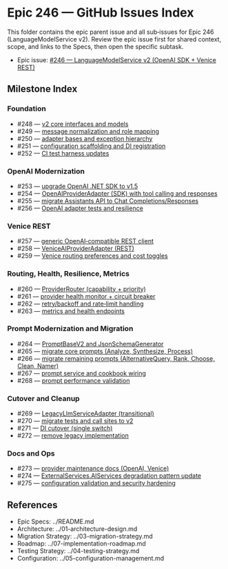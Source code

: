 # Epic 246 — GitHub Issues Index

This folder contains the epic parent issue and all sub‑issues for Epic 246 (LanguageModelService v2). Review the epic issue first for shared context, scope, and links to the Specs, then open the specific subtask.

- Epic issue: [#246 — LanguageModelService v2 (OpenAI SDK + Venice REST)](issue-246-epic-language-model-service-v2.md)

## Milestone Index

### Foundation
- #248 — [v2 core interfaces and models](issue-248-v2-core-interfaces-and-models.md)
- #249 — [message normalization and role mapping](issue-249-message-normalization-and-role-mapping.md)
- #250 — [adapter bases and exception hierarchy](issue-250-adapter-bases-and-exception-hierarchy.md)
- #251 — [configuration scaffolding and DI registration](issue-251-configuration-and-di-scaffolding.md)
- #252 — [CI test harness updates](issue-252-ci-test-harness-updates.md)

### OpenAI Modernization
- #253 — [upgrade OpenAI .NET SDK to v1.5](issue-253-upgrade-openai-dotnet-sdk-to-1-5.md)
- #254 — [OpenAIProviderAdapter (SDK) with tool calling and responses](issue-254-openai-provider-adapter-sdk.md)
- #255 — [migrate Assistants API to Chat Completions/Responses](issue-255-migrate-assistants-to-chat-completions-responses.md)
- #256 — [OpenAI adapter tests and resilience](issue-256-openai-tests-and-resilience.md)

### Venice REST
- #257 — [generic OpenAI‑compatible REST client](issue-257-generic-openai-compatible-rest-client.md)
- #258 — [VeniceAIProviderAdapter (REST)](issue-258-venice-ai-provider-adapter-rest.md)
- #259 — [Venice routing preferences and cost toggles](issue-259-venice-routing-preferences-and-cost-toggles.md)

### Routing, Health, Resilience, Metrics
- #260 — [ProviderRouter (capability + priority)](issue-260-provider-router-capability-priority.md)
- #261 — [provider health monitor + circuit breaker](issue-261-provider-health-monitor-and-circuit-breaker.md)
- #262 — [retry/backoff and rate‑limit handling](issue-262-retry-backoff-and-rate-limit-handling.md)
- #263 — [metrics and health endpoints](issue-263-metrics-and-health-endpoints.md)

### Prompt Modernization and Migration
- #264 — [PromptBaseV2 and JsonSchemaGenerator](issue-264-promptbasev2-and-jsonschemagenerator.md)
- #265 — [migrate core prompts (Analyze, Synthesize, Process)](issue-265-migrate-core-prompts-analyze-synthesize-process.md)
- #266 — [migrate remaining prompts (AlternativeQuery, Rank, Choose, Clean, Namer)](issue-266-migrate-remaining-prompts-batch-2.md)
- #267 — [prompt service and cookbook wiring](issue-267-prompt-service-and-cookbook-wiring.md)
- #268 — [prompt performance validation](issue-268-prompt-performance-validation.md)

### Cutover and Cleanup
- #269 — [LegacyLlmServiceAdapter (transitional)](issue-269-legacy-llmservice-adapter-transitional.md)
- #270 — [migrate tests and call sites to v2](issue-270-migrate-tests-and-call-sites-to-v2.md)
- #271 — [DI cutover (single switch)](issue-271-di-cutover-single-switch.md)
- #272 — [remove legacy implementation](issue-272-remove-legacy-implementation.md)

### Docs and Ops
- #273 — [provider maintenance docs (OpenAI, Venice)](issue-273-provider-maintenance-docs-openai-venice.md)
- #274 — [ExternalServices.AIServices degradation pattern update](issue-274-externalservices-aiservices-degradation-pattern-update.md)
- #275 — [configuration validation and security hardening](issue-275-configuration-and-security-hardening.md)

## References
- Epic Specs: ../README.md
- Architecture: ../01-architecture-design.md
- Migration Strategy: ../03-migration-strategy.md
- Roadmap: ../07-implementation-roadmap.md
- Testing Strategy: ../04-testing-strategy.md
- Configuration: ../05-configuration-management.md

